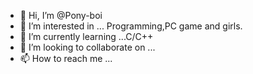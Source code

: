 - 👋 Hi, I’m @Pony-boi
- 👀 I’m interested in ... Programming,PC game and girls.
- 🌱 I’m currently learning ...C/C++
- 💞️ I’m looking to collaborate on ...
- 📫 How to reach me ...

<!---
Pony-boi/Pony-boi is a ✨ special ✨ repository because its `README.md` (this file) appears on your GitHub profile.
You can click the Preview link to take a look at your changes.
--->
